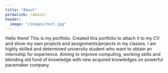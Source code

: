 ```yaml
---
title: "About"
permalink: /about/
header:
  image: "/images/test.jpg"
---
```

Hello there! This is my portfolio. Created this portfolio to attach it to my CV and show my own projects and assignments/projects in my classes.
I am highly skilled and determined university student who want to obtain an internship for experience. Aiming to improve
computing, working skills and blending old fund of knowledge with new acquired knowledges on powerful
pacemaker company.
